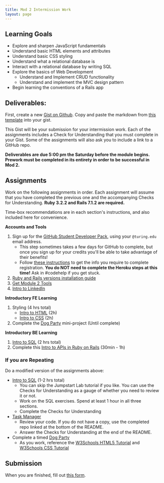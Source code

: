 ```yaml
---
title: Mod 2 Intermission Work
layout: page
---
```



## Learning Goals

* Explore and sharpen JavaScript fundamentals
* Understand basic HTML elements and attributes
* Understand basic CSS styling
* Understand what a relational database is
* Interact with a relational database by writing SQL
* Explore the basics of Web Development
  * Understand and Implement CRUD functionality
  * Understand and implement the MVC design pattern
* Begin learning the conventions of a Rails app

## Deliverables:

First, create a new [Gist on Github](https://gist.github.com/). Copy and paste the markdown from [this template](https://gist.github.com/mikedao/cf0f63490a0ef91ac7d251e95fc410f7) into your gist.

This Gist will be your submission for your intermission work. Each of the assignments includes a Check for Understanding that you must complete in your Gist. Some of the assignments will also ask you to include a link to a GitHub repo.

**Deliverables are due 5:00 pm the Saturday before the module begins. Prework must be completed in its entirety in order to be successful in Mod 2.**

## Assignments

Work on the following assignments in order. Each assignment will assume that you have completed the previous one and the accompanying Checks for Understanding. **Ruby 3.2.2 and Rails 7.1.2 are required.**

Time-box recommendations are in each section's instructions, and also included here for convenience. 

**Accounts and Tools**
1. Sign up for the [GitHub Student Developer Pack](https://education.github.com/pack), using your `@turing.edu` email address. 
   - This step sometimes takes a few days for GitHub to complete, but once you sign up for your credits you'll be able to take advantage of their benefits! 
   - Follow [these instructions](https://mod4.turing.edu/lessons/intermission/gh-student-instructions.html) to get the info you require to complete registration. **You do NOT need to complete the Heroku steps at this time!** Ask in #codehelp if you get stuck. 
2. [Ruby and Rails versions installation guide](./ruby_and_rails_versions.md)
3. [Get Module 2 Tools](./tools)
4. [Intro to LinkedIn](./linkedin)

**Introductory FE Learning**

1. Styling (4 hrs total)
    * [Intro to HTML](./html) (2h)
    * [Intro to CSS](./css) (2h)
2. Complete the [Dog Party](./dog_party) mini-project (Until complete) 

**Introductory BE Learning**

1. [Intro to SQL](./sql) (2 hrs total)
2. Complete this [Intro to APIs in Ruby on Rails](./intro_to_rails)  (30min - 1h)


### If you are Repeating

Do a modified version of the assignments above:

* [Intro to SQL](./sql) (1-2 hrs total)
    * You can skip the Jumpstart Lab tutorial if you like. You can use the Checks for Understanding as a gauge of whether you need to review it or not.
    * Work on the SQL exercises. Spend at least 1 hour in all three sections.
    * Complete the Checks for Understanding
* [Task Manager](https://github.com/turingschool-examples/task_manager_rails)
    * Review your code. If you do not have a copy, use the completed repo linked at the bottom of the README.
    * Answer the Checks for Understanding at the end of the README.
* Complete a timed [Dog Party](./dog_party) 
    * As you work, reference the [W3Schools HTML5 Tutorial](https://www.w3schools.com/html/default.asp) and [W3Schools CSS Tutorial](https://www.w3schools.com/css/default.asp)


## Submission

When you are finished, fill out [this form](https://docs.google.com/forms/d/e/1FAIpQLSd57tT9pbt5kJxE237Ch6Tt5R4t2nIVWssarYF3WMFshK0nDQ/viewform). 

